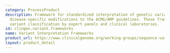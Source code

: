 ```yaml
---
category: ProcessProduct
description: Framework for standardized interpretation of genetic variants, including
  disease-specific modifications to the ACMG/AMP guidelines. These frameworks guide
  variant classification by expert panels and clinical laboratories.
id: clingen.variant.frameworks
name: Variant Interpretation Frameworks
product_url: https://www.clinicalgenome.org/working-groups/sequence-variant-interpretation/
layout: product_detail
---
```

